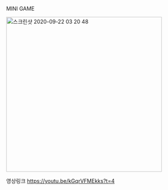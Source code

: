 MINI GAME

<img width="416" alt="스크린샷 2020-09-22 03 20 48" src="https://user-images.githubusercontent.com/50136014/93805420-b1f82880-fc82-11ea-8925-da9930c2ab7c.png">

영상링크
https://youtu.be/kGqrVFMEkks?t=4
